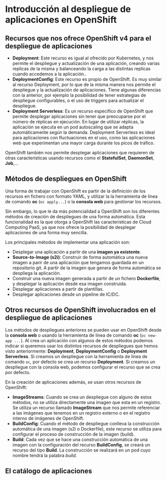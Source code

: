 # Introducción al despliegue de aplicaciones en OpenShift

## Recursos que nos ofrece OpenShift v4 para el despliegue de aplicaciones

* **Deployment**: Este recurso es igual al ofrecido por Kubernetes, y nos permite el despliegue y actualización de una aplicación, creando varias replicas de la misma y balanceando la carga a las distintas replicas cuando accedemos a la aplicación.. 
* **DeploymentConfig**: Este recurso es propio de OpenShift. Es muy similar al recurso Deployment, por lo que de la misma manera nos permite el despliegue y la actualización de aplicaciones. Tiene algunas diferencias con la anterior, por ejemplo la posibilidad de tener estrategias de despliegue configurables, o el uso de triggers para actualizar el despliegue.
* **Deployment Serverless**:  Es un recurso específico de OpenShift que permite desplegar aplicaciones sin tener que preocuparse por el número de réplicas en ejecución. En lugar de utilizar réplicas, la aplicación se ejecuta en un pod autoscaling que se adapta automáticamente según la demanda. Deployment Serverless es ideal para aplicaciones con fluctuaciones en el uso, como las aplicaciones web que experimentan una mayor carga durante los picos de tráfico.

OpenShift también nos permite desplegar aplicaciones que requieren de otras características usando recursos como el **StatefulSet**, **DaemonSet**, **Job**,...

## Métodos de despliegues en OpenShift

Una forma de trabajar con OpenShift es partir de la definición de los recursos en fichero con formato YAML, y utilizar la la herramienta de línea de comando **oc** (`oc apply...`) o la **consola web** para gestionar los recursos.

Sin embargo, lo que le da más potencialidad a OpenShift son los diferentes métodos de creación de despliegues de una forma automática. Esta funcionalidad es la que otorga a OpenShift las características de Cloud Computing PaaS, ya que nos ofrece la posibilidad de desplegar aplicaciones de una forma muy sencilla.

Los principales métodos de implementar una aplicación son:

* Desplegar una aplicación a partir de una **imagen ya existente**.
* **Source-to-Image (s2i)**: Construir de forma automática una nueva imagen a parir de una aplicación que tengamos guardada en un repositorio git. A partir de la imagen que genera de forma automática se despliega la aplicación. 
* Construir una nueva imagen generada a partir de un fichero **Dockerfile**, y desplegar la aplicación desde esa imagen construida.
* Desplegar aplicaciones a partir de plantillas.
* Desplegar aplicaciones desde un pipeline de IC/DC.

## Otros recursos de OpenShift involucrados en el despliegue de aplicaciones

Los métodos de despliegues anteriores se pueden usar en OpenShift desde la **consola web** o usando la herramienta de línea de comando **oc** (`oc new-app ...`). Al crea un aplicación con algunos de estos métodos podemos indicar si queremos usar los distintos recursos de despliegues que hemos visto anteriormente: **Deployment**, **DeploymentConfig** o **Deployment Serverless**. Si creamos un despliegue con la herramienta de línea de comando `oc`, por defecto se crea un recurso **Deployment**. Si creamos un despliegue con la consola web, podemos configurar el recurso que se crea por defecto.

En la creación de aplicaciones además, se usan otros recursos de OpenShift:

* **ImageStreams**: Cuando se crea un despliegue con alguno de estos métodos, no se utiliza directamente una imagen que esta en un registro. Se utiliza un recurso llamado **ImageStream** que nos permite referenciar a las imágenes que tenemos en un registro externo o en el registro interno de imágenes de OpenShift. 
* **BuildConfig**: Cuando el método de despliegue conlleva la construcción automática de una imagen (s2i o Dockerfile), este recurso se utiliza para configurar el proceso de construcción de la imagen (build).
* **Build**: Cada vez que se hace una construcción automática de una imagen con la configuración del recurso **BuildConfig**, se creará un recurso del tipo **Build**. La construcción se realizará en un pod cuyo nombre tendrá la palabra *build*.

## El catálogo de aplicaciones